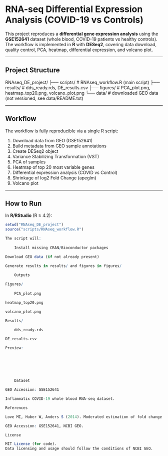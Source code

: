 
# RNA-seq Differential Expression Analysis (COVID-19 vs Controls)

This project reproduces a **differential gene expression analysis** using the **GSE152641** dataset (whole blood, COVID-19 patients vs healthy controls).  
The workflow is implemented in **R** with **DESeq2**, covering data download, quality control, PCA, heatmap, differential expression, and volcano plot.

---

## Project Structure
RNAseq_DE_project/
├── scripts/      # RNAseq_workflow.R (main script)
├── results/      # dds_ready.rds, DE_results.csv
├── figures/      # PCA_plot.png, heatmap_top20.png, volcano_plot.png
└── data/         # downloaded GEO data (not versioned, see data/README.txt)

---

## Workflow
The workflow is fully reproducible via a single R script:

1. Download data from GEO (GSE152641)
2. Build metadata from GEO sample annotations
3. Create DESeq2 object
4. Variance Stabilizing Transformation (VST)
5. PCA of samples
6. Heatmap of top 20 most variable genes
7. Differential expression analysis (COVID vs Control)
8. Shrinkage of log2 Fold Change (apeglm)
9. Volcano plot

---

## How to Run
In **R/RStudio** (R ≥ 4.2):

```r
setwd("RNAseq_DE_project")
source("scripts/RNAseq_workflow.R")

The script will:
    
    Install missing CRAN/Bioconductor packages

Download GEO data (if not already present)

Generate results in results/ and figures in figures/
    
    Outputs

Figures/
    
    PCA_plot.png

heatmap_top20.png

volcano_plot.png

Results/
    
    dds_ready.rds

DE_results.csv

Preview:
    
    
    
    
    
    
    Dataset

GEO Accession: GSE152641

Inflammatix COVID-19 whole blood RNA-seq dataset.

References

Love MI, Huber W, Anders S (2014). Moderated estimation of fold change and dispersion for RNA-seq data with DESeq2. Genome Biology.

GEO Accession: GSE152641, NCBI GEO.

License

MIT License (for code).
Data licensing and usage should follow the conditions of NCBI GEO.

